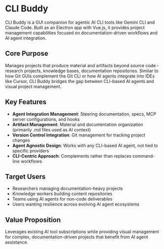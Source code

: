 # CLI Buddy

CLI Buddy is a GUI companion for agentic AI CLI tools like Gemini CLI and Claude Code. Built as an Electron app with Vue.js, it provides project management capabilities focused on documentation-driven workflows and AI agent integration.

## Core Purpose

Manages projects that produce material and artifacts beyond source code - research projects, knowledge bases, documentation repositories. Similar to how Git GUIs complement the Git CLI or how AI agents integrate into IDEs like Cursor, CLI Buddy bridges the gap between CLI-based AI agents and visual project management.

## Key Features

- **Agent Integration Management**: Steering documentation, specs, MCP server configurations, and hooks
- **Artifact Management**: Material and documentation organization (primarily .md files used as AI context)
- **Version Control Integration**: Git management for tracking project changes
- **Agent Agnostic Design**: Works with any CLI-based AI agent, not tied to specific providers
- **CLI-Centric Approach**: Complements rather than replaces command-line workflows

## Target Users

- Researchers managing documentation-heavy projects
- Knowledge workers building content repositories
- Teams using AI agents for non-code deliverables
- Users wanting resilience across evolving AI agent ecosystems

## Value Proposition

Leverages existing AI tool subscriptions while providing visual management for complex, documentation-driven projects that benefit from AI agent assistance.
